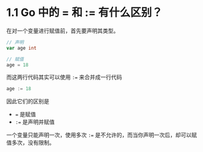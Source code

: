 # 1.1 Go 中的 = 和 := 有什么区别？

在对一个变量进行赋值前，首先要声明其类型。

```go
// 声明
var age int

// 赋值
age = 18
```

而这两行代码其实可以使用 `:=` 来合并成一行代码

```go
age := 18
```

因此它们的区别是

-   `=` 是赋值
-   `:=` 是声明并赋值

一个变量只能声明一次，使用多次 `:=` 是不允许的，而当你声明一次后，却可以赋值多次，没有限制。

